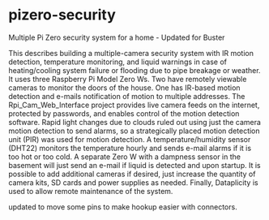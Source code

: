 # pizero-security
Multiple Pi Zero security system for a home - Updated for Buster

This describes building a multiple-camera security system with IR motion detection, temperature monitoring, and liquid warnings in case of heating/cooling system failure or flooding due to pipe breakage or weather. It uses three Raspberry Pi Model Zero Ws. Two have remotely viewable cameras to monitor the doors of the house. One has IR-based motion detection and e-mails notification of motion to multiple addresses. The Rpi_Cam_Web_Interface project provides live camera feeds on the internet, protected by passwords, and enables control of the motion detection software. Rapid light changes due to clouds ruled out using just the camera motion detection to send alarms, so a strategically placed motion detection unit (PIR) was used for motion detection. A temperature/humidity sensor (DHT22) monitors the temperature hourly and sends e-mail alarms if it is too hot or too cold. A separate Zero W with a dampness sensor in the basement will just send an e-mail if liquid is detected and upon startup. It is possible to add additional cameras if desired, just increase the quantity of camera kits, SD cards and power supplies as needed. Finally, Dataplicity is used to allow remote maintenance of the system.

updated to move some pins to make hookup easier with connectors.
